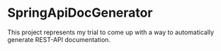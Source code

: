 # SpringApiDocGenerator

This project represents my trial to come up with a way to automatically generate REST-API documentation.